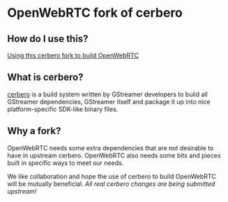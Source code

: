 # OpenWebRTC fork of cerbero

## How do I use this?

[Using this cerbero fork to build OpenWebRTC](https://github.com/EricssonResearch/openwebrtc/wiki/Building-OpenWebRTC)

## What is cerbero?

[cerbero](http://cgit.freedesktop.org/gstreamer/cerbero/) is a build system
written by GStreamer developers to build all GStreamer dependencies, GStreamer
itself and package it up into nice platform-specific SDK-like binary files.

## Why a fork?

OpenWebRTC needs some extra dependencies that are not desirable to have in
upstream cerbero. OpenWebRTC also needs some bits and pieces built in specific
ways to meet our needs.

We like collaboration and hope the use of cerbero to build OpenWebRTC will be
mutually beneficial. *All real cerbero changes are being submitted upstream!*
